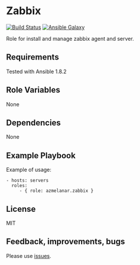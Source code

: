 Zabbix
======

[![Build Status](https://api.travis-ci.org/azmelanar/ansible-zabbix.png)](https://travis-ci.org/azmelanar/ansible-zabbix) [![Ansible Galaxy](https://img.shields.io/badge/ansible--galaxy-zabbix-blue.svg?style=flat)](https://galaxy.ansible.com/list#/roles/2593)

Role for install and manage zabbix agent and server.

Requirements
------------

Tested with Ansible 1.8.2

Role Variables
--------------

None

Dependencies
------------

None

Example Playbook
----------------

Example of usage:

    - hosts: servers
      roles:
         - { role: azmelanar.zabbix }

License
-------

MIT

Feedback, improvements, bugs
----------------------------

Please use [issues](https://github.com/azmelanar/ansible-zabbix/issues).
